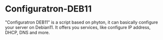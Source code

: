# Configuratron-DEB11
"Configuratron DEB11" is a script based on phyton, it can basically configure your server on Debian11. It offers you services, like configure IP address, DHCP, DNS and more.
